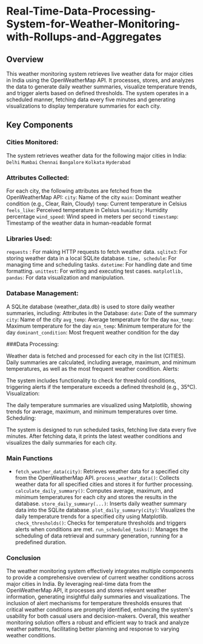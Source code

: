 # Real-Time-Data-Processing-System-for-Weather-Monitoring-with-Rollups-and-Aggregates

## Overview
This weather monitoring system retrieves live weather data for major cities in India using the OpenWeatherMap API. It processes, stores, and analyzes the data to generate daily weather summaries, visualize temperature trends, and trigger alerts based on defined thresholds. The system operates in a scheduled manner, fetching data every five minutes and generating visualizations to display temperature summaries for each city.

## Key Components

### Cities Monitored:
The system retrieves weather data for the following major cities in India:
`Delhi`
`Mumbai`
`Chennai`
`Bangalore`
`Kolkata`
`Hyderabad`

### Attributes Collected:

For each city, the following attributes are fetched from the OpenWeatherMap API:
`city`: Name of the city
`main`: Dominant weather condition (e.g., Clear, Rain, Cloudy)
`temp`: Current temperature in Celsius
`feels_like`: Perceived temperature in Celsius
`humidity`: Humidity percentage
`wind_speed`: Wind speed in meters per second
`timestamp`: Timestamp of the weather data in human-readable format

### Libraries Used:

`requests` : For making HTTP requests to fetch weather data.
`sqlite3`: For storing weather data in a local SQLite database.
`time, schedule`: For managing time and scheduling tasks.
`datetime`: For handling date and time formatting.
`unittest`: For writing and executing test cases.
`matplotlib, pandas`: For data visualization and manipulation.

### Database Management:

A SQLite database (weather_data.db) is used to store daily weather summaries, including:
Attributes in the Database:
`date`: Date of the summary
`city`: Name of the city
`avg_temp`: Average temperature for the day
`max_temp`: Maximum temperature for the day
`min_temp`: Minimum temperature for the day
`dominant_condition`: Most frequent weather condition for the day

###Data Processing:

Weather data is fetched and processed for each city in the list (CITIES).
Daily summaries are calculated, including average, maximum, and minimum temperatures, as well as the most frequent weather condition.
Alerts:

The system includes functionality to check for threshold conditions, triggering alerts if the temperature exceeds a defined threshold (e.g., 35°C).
Visualization:

The daily temperature summaries are visualized using Matplotlib, showing trends for average, maximum, and minimum temperatures over time.
Scheduling:

The system is designed to run scheduled tasks, fetching live data every five minutes. After fetching data, it prints the latest weather conditions and visualizes the daily summaries for each city.

### Main Functions
* `fetch_weather_data(city)`: Retrieves weather data for a specified city from the OpenWeatherMap API.
`process_weather_data()`: Collects weather data for all specified cities and stores it for further processing.
`calculate_daily_summary()`: Computes average, maximum, and minimum temperatures for each city and stores the results in the database.
`store_daily_summary(...)`: Inserts daily weather summary data into the SQLite database.
`plot_daily_summary(city)`: Visualizes the daily temperature trends for a specified city using Matplotlib.
`check_thresholds()`: Checks for temperature thresholds and triggers alerts when conditions are met.
`run_scheduled_tasks()`: Manages the scheduling of data retrieval and summary generation, running for a predefined duration.

### Conclusion
The weather monitoring system effectively integrates multiple components to provide a comprehensive overview of current weather conditions across major cities in India. By leveraging real-time data from the OpenWeatherMap API, it processes and stores relevant weather information, generating insightful daily summaries and visualizations. The inclusion of alert mechanisms for temperature thresholds ensures that critical weather conditions are promptly identified, enhancing the system's usability for both casual users and decision-makers. Overall, this weather monitoring solution offers a robust and efficient way to track and analyze weather patterns, facilitating better planning and response to varying weather conditions.
